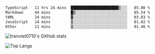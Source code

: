 <!--START_SECTION:waka-->

```txt
TypeScript   11 hrs 24 mins  █████████████████████▒░░░   85.86 %
Markdown     44 mins         █▒░░░░░░░░░░░░░░░░░░░░░░░   05.54 %
YAML         24 mins         ▓░░░░░░░░░░░░░░░░░░░░░░░░   03.03 %
JavaScript   14 mins         ▒░░░░░░░░░░░░░░░░░░░░░░░░   01.82 %
Other        11 mins         ▒░░░░░░░░░░░░░░░░░░░░░░░░   01.46 %
```

<!--END_SECTION:waka-->

<!--START_SECTION:stats-->
![tranviet0710's GitHub stats](https://github-readme-stats.vercel.app/api?username=tranviet0710&show_icons=true&theme=transparent&rank_icon=github)
<!--END_SECTION:stats-->

<!--START_SECTION:repo-->
<!--END_SECTION:repo-->

<!--START_SECTION:top-lang-->
![Top Langs](https://github-readme-stats.vercel.app/api/top-langs/?username=tranviet0710&layout=pie)
<!--END_SECTION:top-lang-->